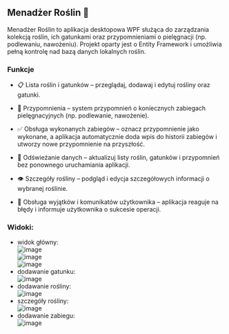 ## Menadżer Roślin 🌿
Menadżer Roślin to aplikacja desktopowa WPF służąca do zarządzania kolekcją roślin, ich gatunkami oraz przypomnieniami o pielęgnacji (np. podlewaniu, nawożeniu). Projekt oparty jest o Entity Framework i umożliwia pełną kontrolę nad bazą danych lokalnych roślin.

### Funkcje  
- 📋 Lista roślin i gatunków – przeglądaj, dodawaj i edytuj rośliny oraz gatunki.

- 🔔 Przypomnienia – system przypomnień o koniecznych zabiegach pielęgnacyjnych (np. podlewanie, nawożenie).

- ✅ Obsługa wykonanych zabiegów – oznacz przypomnienie jako wykonane, a aplikacja automatycznie doda wpis do historii zabiegów i utworzy nowe przypomnienie na przyszłość.

- 🔄 Odświeżanie danych – aktualizuj listy roślin, gatunków i przypomnień bez ponownego uruchamiania aplikacji.

- 👁️ Szczegóły rośliny – podgląd i edycja szczegółowych informacji o wybranej roślinie.

- 🧪 Obsługa wyjątków i komunikatów użytkownika – aplikacja reaguje na błędy i informuje użytkownika o sukcesie operacji.

### Widoki:
- widok główny:  
![image](https://github.com/user-attachments/assets/b63f2900-b65b-4477-939d-76fbe39ad62a)  
![image](https://github.com/user-attachments/assets/1db214c4-d5fe-4deb-98a7-1fadc108255b)  
![image](https://github.com/user-attachments/assets/411ec32e-f4bf-4530-8884-6a21b5d68f51)  
- dodawanie gatunku:    
![image](https://github.com/user-attachments/assets/c35d2ce3-aed1-4618-875c-eabf4051e2e2)  
- dodawanie rośliny:  
![image](https://github.com/user-attachments/assets/d5509e44-a0ef-4ab4-9a4f-88066b725b1d)  
- szczegóły rośliny:  
![image](https://github.com/user-attachments/assets/c034acac-da1b-4e7d-871f-9ee78de0175c)  
- dodawanie zabiegu:  
![image](https://github.com/user-attachments/assets/53773d31-91ac-4270-b1f4-2c25b67d1387)  






